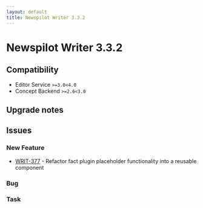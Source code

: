 ```yaml
---
layout: default
title: Newspilot Writer 3.3.2
---
```

<div class="jumbotron">
    <h1>Newspilot Writer 3.3.2</h1>    
    <h2>Compatibility</h2>
    <ul>
        <li>Editor Service <code>&gt;=3.0</code><code>&lt;4.0</code></li>
        <li>Concept Backend <code>&gt;=2.6</code><code>&lt;3.0</code></li>
    </ul>
</div>




## Upgrade notes  
           



## Issues  


### New Feature 

 * [WRIT-377](https://jira.infomaker.se/browse/WRIT-377) - Refactor fact plugin placeholder functionality into a reusable component 


### Bug 



### Task 


